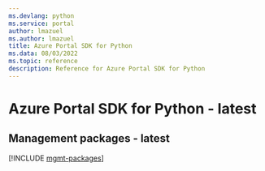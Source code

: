 ```yaml
---
ms.devlang: python
ms.service: portal
author: lmazuel
ms.author: lmazuel
title: Azure Portal SDK for Python
ms.data: 08/03/2022
ms.topic: reference
description: Reference for Azure Portal SDK for Python
---
```

# Azure Portal SDK for Python - latest

## Management packages - latest
[!INCLUDE [mgmt-packages](portal-mgmt-index.md)]